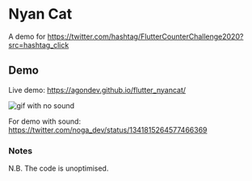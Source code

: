 # Nyan Cat

A demo for https://twitter.com/hashtag/FlutterCounterChallenge2020?src=hashtag_click
## Demo

Live demo: https://agondev.github.io/flutter_nyancat/

![gif with no sound](https://github.com/agondev/flutter_nyancat/blob/master/demo/ex.gif)

For demo with sound: https://twitter.com/noga_dev/status/1341815264577466369

### Notes

N.B. The code is unoptimised.
